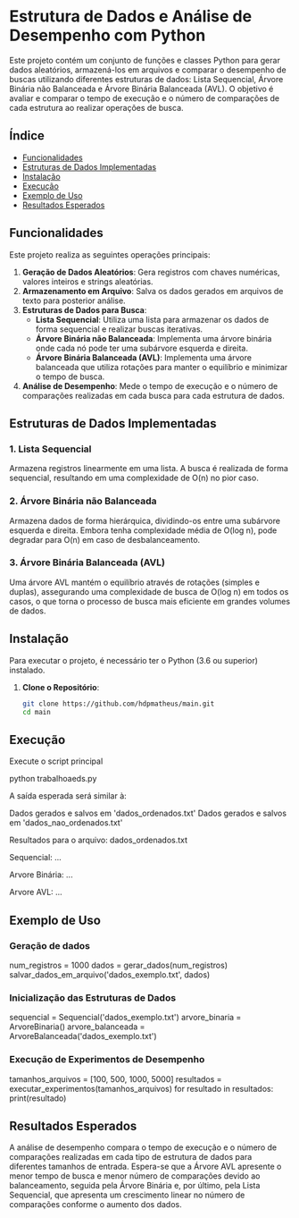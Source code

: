# Estrutura de Dados e Análise de Desempenho com Python

Este projeto contém um conjunto de funções e classes Python para gerar dados aleatórios, armazená-los em arquivos e comparar o desempenho de buscas utilizando diferentes estruturas de dados: Lista Sequencial, Árvore Binária não Balanceada e Árvore Binária Balanceada (AVL). O objetivo é avaliar e comparar o tempo de execução e o número de comparações de cada estrutura ao realizar operações de busca.

## Índice
- [Funcionalidades](#funcionalidades)
- [Estruturas de Dados Implementadas](#estruturas-de-dados-implementadas)
- [Instalação](#instalação)
- [Execução](#execução)
- [Exemplo de Uso](#exemplo-de-uso)
- [Resultados Esperados](#resultados-esperados)


## Funcionalidades

Este projeto realiza as seguintes operações principais:

1. **Geração de Dados Aleatórios**: Gera registros com chaves numéricas, valores inteiros e strings aleatórias.
2. **Armazenamento em Arquivo**: Salva os dados gerados em arquivos de texto para posterior análise.
3. **Estruturas de Dados para Busca**:
   - **Lista Sequencial**: Utiliza uma lista para armazenar os dados de forma sequencial e realizar buscas iterativas.
   - **Árvore Binária não Balanceada**: Implementa uma árvore binária onde cada nó pode ter uma subárvore esquerda e direita.
   - **Árvore Binária Balanceada (AVL)**: Implementa uma árvore balanceada que utiliza rotações para manter o equilíbrio e minimizar o tempo de busca.
4. **Análise de Desempenho**: Mede o tempo de execução e o número de comparações realizadas em cada busca para cada estrutura de dados.

## Estruturas de Dados Implementadas

### 1. Lista Sequencial
Armazena registros linearmente em uma lista. A busca é realizada de forma sequencial, resultando em uma complexidade de O(n) no pior caso.

### 2. Árvore Binária não Balanceada
Armazena dados de forma hierárquica, dividindo-os entre uma subárvore esquerda e direita. Embora tenha complexidade média de O(log n), pode degradar para O(n) em caso de desbalanceamento.

### 3. Árvore Binária Balanceada (AVL)
Uma árvore AVL mantém o equilíbrio através de rotações (simples e duplas), assegurando uma complexidade de busca de O(log n) em todos os casos, o que torna o processo de busca mais eficiente em grandes volumes de dados.

## Instalação

Para executar o projeto, é necessário ter o Python (3.6 ou superior) instalado.

1. **Clone o Repositório**:
   ```bash
   git clone https://github.com/hdpmatheus/main.git
   cd main


## Execução 

Execute o script principal

python trabalhoaeds.py

A saída esperada será similar à: 

Dados gerados e salvos em 'dados_ordenados.txt'
Dados gerados e salvos em 'dados_nao_ordenados.txt'

Resultados para o arquivo: dados_ordenados.txt

Sequencial:
...

Arvore Binária:
...

Arvore AVL:
...

## Exemplo de Uso

### Geração de dados 
num_registros = 1000
dados = gerar_dados(num_registros)
salvar_dados_em_arquivo('dados_exemplo.txt', dados)

### Inicialização das Estruturas de Dados 
sequencial = Sequencial('dados_exemplo.txt')
arvore_binaria = ArvoreBinaria()
arvore_balanceada = ArvoreBalanceada('dados_exemplo.txt')

### Execução de Experimentos de Desempenho
tamanhos_arquivos = [100, 500, 1000, 5000]
resultados = executar_experimentos(tamanhos_arquivos)
for resultado in resultados:
    print(resultado)

## Resultados Esperados 
A análise de desempenho compara o tempo de execução e o número de comparações realizadas em cada tipo de estrutura de dados para diferentes tamanhos de entrada. Espera-se que a Árvore AVL apresente o menor tempo de busca e menor número de comparações devido ao balanceamento, seguida pela Árvore Binária e, por último, pela Lista Sequencial, que apresenta um crescimento linear no número de comparações conforme o aumento dos dados.
